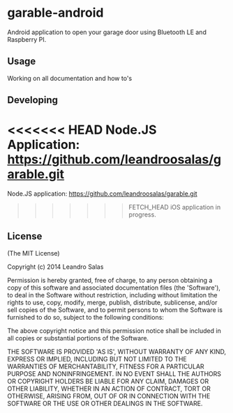 garable-android
=======

Android application to open your garage door using Bluetooth LE and Raspberry PI.

## Usage

Working on all documentation and how to's

## Developing

<<<<<<< HEAD
Node.JS Application: https://github.com/leandroosalas/garable.git
=======
Node.JS application: https://github.com/leandroosalas/garable.git

>>>>>>> FETCH_HEAD
iOS application in progress.

## License

(The MIT License)

Copyright (c) 2014 Leandro Salas

Permission is hereby granted, free of charge, to any person obtaining a copy of this software and associated documentation files (the 'Software'), to deal in the Software without restriction, including without limitation the rights to use, copy, modify, merge, publish, distribute, sublicense, and/or sell copies of the Software, and to permit persons to whom the Software is furnished to do so, subject to the following conditions:

The above copyright notice and this permission notice shall be included in all copies or substantial portions of the Software.

THE SOFTWARE IS PROVIDED 'AS IS', WITHOUT WARRANTY OF ANY KIND, EXPRESS OR IMPLIED, INCLUDING BUT NOT LIMITED TO THE WARRANTIES OF MERCHANTABILITY, FITNESS FOR A PARTICULAR PURPOSE AND NONINFRINGEMENT. IN NO EVENT SHALL THE AUTHORS OR COPYRIGHT HOLDERS BE LIABLE FOR ANY CLAIM, DAMAGES OR OTHER LIABILITY, WHETHER IN AN ACTION OF CONTRACT, TORT OR OTHERWISE, ARISING FROM, OUT OF OR IN CONNECTION WITH THE SOFTWARE OR THE USE OR OTHER DEALINGS IN THE SOFTWARE.

